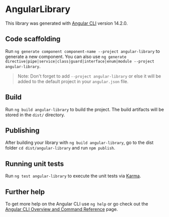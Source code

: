 # AngularLibrary

This library was generated with [Angular CLI](https://github.com/angular/angular-cli) version 14.2.0.

## Code scaffolding

Run `ng generate component component-name --project angular-library` to generate a new component. You can also use `ng generate directive|pipe|service|class|guard|interface|enum|module --project angular-library`.
> Note: Don't forget to add `--project angular-library` or else it will be added to the default project in your `angular.json` file. 

## Build

Run `ng build angular-library` to build the project. The build artifacts will be stored in the `dist/` directory.

## Publishing

After building your library with `ng build angular-library`, go to the dist folder `cd dist/angular-library` and run `npm publish`.

## Running unit tests

Run `ng test angular-library` to execute the unit tests via [Karma](https://karma-runner.github.io).

## Further help

To get more help on the Angular CLI use `ng help` or go check out the [Angular CLI Overview and Command Reference](https://angular.io/cli) page.
